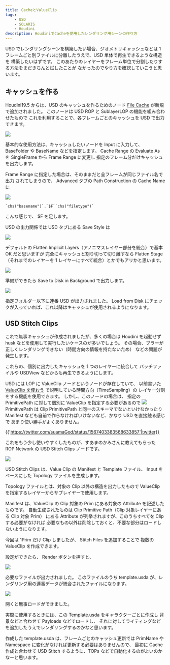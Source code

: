 ```yaml
---
title: CacheとValueClip
tags:
    - USD
    - SOLARIS
    - Houdini
description: HoudiniでCacheを使用したレンダリング用シーンの作り方
---
```


USD でレンダリングシーンを構築したい場合、ジオメトリキャッシュなどは 1 フレームごと別ファイルに分離したうえで、USD 単体で再生できるような構造を
構築したいはずです。
このあたりのレイヤーをフレーム単位で分割したりする方法をまだきちんと試したことが
なかったのでやり方を確認していこうと思います。

## キャッシュを作る

Houdini19.5 からは、USD のキャッシュを作るためのノード [File Cache](https://www.sidefx.com/docs/houdini19.5/nodes/lop/filecache.html) が新規で追加されました。
このノードは USD ROP と SublayerLOP の機能を組み合わせたもので
これを利用することで、各フレームごとのキャッシュを USD で出力できます。

![](https://gyazo.com/64eebd06fe760cc4099b8069bd17e9f5.png)

基本的な使用方法は、キャッシュしたいノードを Input に入力して、
BaseFolder や BaseName などを指定します。
Cache Range の Evaluate As を SingleFrame から Frame Range に変更し
指定のフレーム分だけキャッシュを出力します。

Frame Range に指定した場合は、そのままだと全フレームが同じファイル名で出力
されてしまうので、 Advanced タブの Path Construction の Cache Name に

![](https://gyazo.com/3bb1a21190034c6ed7ea84ae788495b2.png)

```
`chs("basename")`.`$F``chs("filetype")`
```

こんな感じで、 $F を足します。

USD の出力関係では
USD タブにある Save Style は

![](https://gyazo.com/d5bedee845d003945a90b80e8025fc5e.png)

デフォルトの Flatten Implicit Layers（アノニマスレイヤー部分を統合）で基本 OK だと思いますが
完全にキャッシュと割り切って切り離すなら Flatten Stage（それまでのレイヤーを 1 レイヤーにすべて統合）とかでもアリかと思います。

![](https://gyazo.com/da7d6fc7bd23c697455443c522835e77.png)

準備ができたら Save to Disk in Background で出力します。

![](https://gyazo.com/5776c4aff6d3a787677bc91873c4d302.png)

指定フォルダー以下に連番 USD が出力されました。
Load from Disk にチェックが入っていれば、これ以降はキャッシュが使用されるようになります。

## USD Stitch Clips

これで無事キャッシュが作成されましたが、多くの場合は Houdini を起動せず
husk などを使用して実行したいケースのが多いでしょう。
その場合、ブラーが正しくレンダリングできない（時間方向の情報を持たないため）
などの問題が発生します。

これらの、個別に出力したキャッシュを 1 つのレイヤーに統合して
バッチファイルや USDView などからも再生できるようにします。

USD には LOP に ValueClip ノードというノードが存在していて、
以前書いた [ValueClip を使おう](https://fereria.github.io/reincarnation_tech/11_Pipeline/01_USD/12_ValueClip_01/) で説明している時間方向（TimeSampling）の
レイヤー分割をする機能を使用できます。
しかし、このノードの場合は、
指定の PrimitivePath に対して個別に ValueClip を指定する必要があるので
![](https://gyazo.com/5687a47d5ed4d8c7d920a98df771a8ad.png)
PrimitivePath は Clip PrimitivePath と同一のスキーマでないといけなかったり
Manifest なども自前で作らなければいけないなど、かなり USD を直接触る感じで
あまり使い勝手がよくありません。

{{'https://twitter.com/suamaGod/status/1567403383568633857'|twitter}}

これをもう少し使いやすくしたものが、すあまのかみさんに教えてもらった ROP Network の USD Stitch Clips ノードです。

![](https://gyazo.com/2c87cfb56bf0ec3c4e3f12db2e4f9add.png)

USD Stitch Clips は、Value Clip の Manifest と Template ファイル、
Input をベースにした Topology ファイルを生成します。

Topology ファイルとは、対象の Clip 以外の構造を出力したもので
ValueClip を指定するレイヤーからサブレイヤーで使用します。

Manifest は、ValueClip の Clip 対象の Prim にある対象の Attribute を記述したものです。
自動生成されたものは Clip Primitive Path（Clip 対象レイヤーにある Clip 対象 Prim）
にある Attribute が列挙されますが、このうちすべてを Clip する必要がなければ
必要なもの以外は削除しておくと、不要な部分はロードしないようになります。

今回は 1Prim だけ Clip しましたが、 Stitch Files を追加することで
複数の ValueClip を作成できます。

設定ができたら、 Render ボタンを押すと、

![](https://gyazo.com/afb2a3e6fa76d01d73f0fd407228c4da.png)

必要なファイルが出力されました。
このファイルのうち template.usda が、レンダリング用の連番データが統合されたファイルになります。

![](https://gyazo.com/18a46cd914f30fbdc73ca11d96a3615c.png)

開くと無事ロードができました。

実際に使用するときには、この Template.usda をキャラクターごとに作成し
背景などと合わせて Payloads などでロードし、
それに対してライティングなどを追加したうえでレンダリングするのかなと思います。

作成した template.usda は、フレームごとのキャッシュ更新では
PrimName や Namespace に変化がなければ更新する必要はありませんので、
最初に Cache 作成と合わせて USD Stitch するように、TOPs などで自動化するのがよいのかなーと思います。
